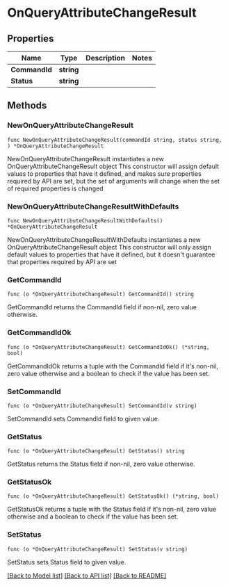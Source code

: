 # OnQueryAttributeChangeResult

## Properties

Name | Type | Description | Notes
------------ | ------------- | ------------- | -------------
**CommandId** | **string** |  | 
**Status** | **string** |  | 

## Methods

### NewOnQueryAttributeChangeResult

`func NewOnQueryAttributeChangeResult(commandId string, status string, ) *OnQueryAttributeChangeResult`

NewOnQueryAttributeChangeResult instantiates a new OnQueryAttributeChangeResult object
This constructor will assign default values to properties that have it defined,
and makes sure properties required by API are set, but the set of arguments
will change when the set of required properties is changed

### NewOnQueryAttributeChangeResultWithDefaults

`func NewOnQueryAttributeChangeResultWithDefaults() *OnQueryAttributeChangeResult`

NewOnQueryAttributeChangeResultWithDefaults instantiates a new OnQueryAttributeChangeResult object
This constructor will only assign default values to properties that have it defined,
but it doesn't guarantee that properties required by API are set

### GetCommandId

`func (o *OnQueryAttributeChangeResult) GetCommandId() string`

GetCommandId returns the CommandId field if non-nil, zero value otherwise.

### GetCommandIdOk

`func (o *OnQueryAttributeChangeResult) GetCommandIdOk() (*string, bool)`

GetCommandIdOk returns a tuple with the CommandId field if it's non-nil, zero value otherwise
and a boolean to check if the value has been set.

### SetCommandId

`func (o *OnQueryAttributeChangeResult) SetCommandId(v string)`

SetCommandId sets CommandId field to given value.


### GetStatus

`func (o *OnQueryAttributeChangeResult) GetStatus() string`

GetStatus returns the Status field if non-nil, zero value otherwise.

### GetStatusOk

`func (o *OnQueryAttributeChangeResult) GetStatusOk() (*string, bool)`

GetStatusOk returns a tuple with the Status field if it's non-nil, zero value otherwise
and a boolean to check if the value has been set.

### SetStatus

`func (o *OnQueryAttributeChangeResult) SetStatus(v string)`

SetStatus sets Status field to given value.



[[Back to Model list]](../README.md#documentation-for-models) [[Back to API list]](../README.md#documentation-for-api-endpoints) [[Back to README]](../README.md)


